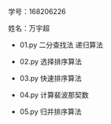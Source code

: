 学号：168206226 

姓名：万宇超

 - 01.py 二分查找法 递归算法 
 
 - 02.py 选择排序算法 
 
 - 03.py 快速排序算法 
 
 - 04.py 计算裴波那契数 
 
 - 05.py 归并排序算法
 
